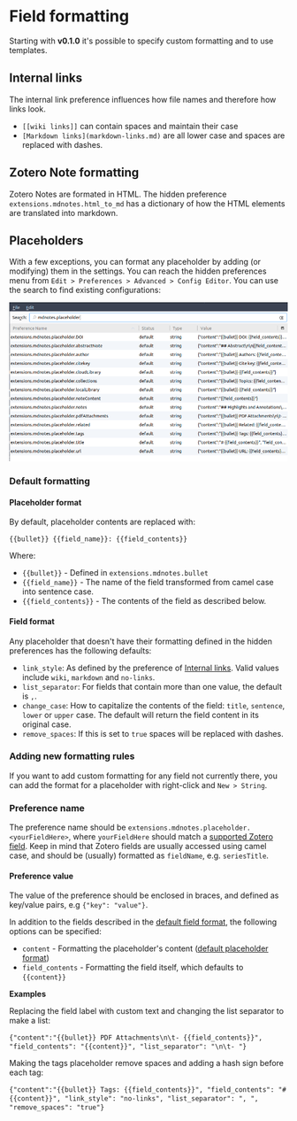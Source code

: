 # Field formatting

Starting with **v0.1.0** it's possible to specify custom formatting and to use templates.

## Internal links

The internal link preference influences how file names and therefore how links look.

* `[[wiki links]]` can contain spaces and maintain their case
* `[Markdown links](markdown-links.md)` are all lower case and spaces are replaced with dashes.

## Zotero Note formatting

Zotero Notes are formated in HTML. The hidden preference `extensions.mdnotes.html_to_md` has a dictionary of how the HTML elements are translated into markdown.

## Placeholders

With a few exceptions, you can format any placeholder by adding \(or modifying\) them in the settings. You can reach the hidden preferences menu from `Edit > Preferences > Advanced > Config Editor`. You can use the search to find existing configurations:

![Zotero&apos;s Config editor](../.gitbook/assets/config-editor.png)

### Default formatting

#### Placeholder format

By default, placeholder contents are replaced with:

```text
{{bullet}} {{field_name}}: {{field_contents}}
```

Where:

* `{{bullet}}` - Defined in `extensions.mdnotes.bullet`
* `{{field_name}}` - The name of the field transformed from camel case into sentence case.
* `{{field_contents}}` - The contents of the field as described below.

#### Field format

Any placeholder that doesn't have their formatting defined in the hidden preferences has the following defaults:

* `link_style`: As defined by the preference of [Internal links](formatting.md#internal-links). Valid values include `wiki`, `markdown` and `no-links`.
* `list_separator`: For fields that contain more than one value, the default is `,`.
* `change_case`: How to capitalize the contents of the field: `title`, `sentence`, `lower` or `upper` case. The default will return the field content in its original case.
* `remove_spaces`: If this is set to `true` spaces will be replaced with dashes.

### Adding new formatting rules

If you want to add custom formatting for any field not currently there, you can add the format for a placeholder with right-click and `New > String`.

### Preference name

The preference name should be `extensions.mdnotes.placeholder.<yourFieldHere>`, where `yourFieldHere` should match a [supported Zotero field](https://www.zotero.org/support/kb/item_types_and_fields). Keep in mind that Zotero fields are usually accessed using camel case, and should be \(usually\) formatted as `fieldName`, e.g. `seriesTitle`.

#### Preference value

The value of the preference should be enclosed in braces, and defined as key/value pairs, e.g `{"key": "value"}`.

In addition to the fields described in the [default field format](formatting.md#field-format), the following options can be specified:

* `content` - Formatting the placeholder's content \([default placeholder format](formatting.md#placeholder-format)\)
* `field_contents` - Formatting the field itself, which defaults to `{{content}}`

**Examples**

Replacing the field label with custom text and changing the list separator to make a list:

```text
{"content":"{{bullet}} PDF Attachments\n\t- {{field_contents}}", "field_contents": "{{content}}", "list_separator": "\n\t- "}
```

Making the tags placeholder remove spaces and adding a hash sign before each tag:

```text
{"content":"{{bullet}} Tags: {{field_contents}}", "field_contents": "#{{content}}", "link_style": "no-links", "list_separator": ", ", "remove_spaces": "true"}
```

